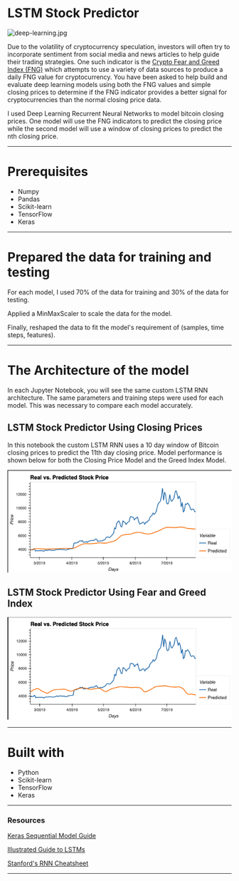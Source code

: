 # LSTM Stock Predictor

![deep-learning.jpg](Images/deep-learning.jpg)

Due to the volatility of cryptocurrency speculation, investors will often try to incorporate sentiment from social media and news articles to help guide their trading strategies. One such indicator is the [Crypto Fear and Greed Index (FNG)](https://alternative.me/crypto/fear-and-greed-index/) which attempts to use a variety of data sources to produce a daily FNG value for cryptocurrency. You have been asked to help build and evaluate deep learning models using both the FNG values and simple closing prices to determine if the FNG indicator provides a better signal for cryptocurrencies than the normal closing price data.

I used Deep Learning Recurrent Neural Networks to model bitcoin closing prices. One model will use the FNG indicators to predict the closing price while the second model will use a window of closing prices to predict the nth closing price.

- - -

# Prerequisites

- Numpy
- Pandas
- Scikit-learn
- TensorFlow
- Keras

- - -

# Prepared the data for training and testing

For each model, I used 70% of the data for training and 30% of the data for testing.

Applied a MinMaxScaler to scale the data for the model.

Finally, reshaped the data to fit the model's requirement of (samples, time steps, features).

- - - 

# The Architecture of the model

In each Jupyter Notebook, you will see the same custom LSTM RNN architecture. The same parameters and training steps were used for each model. This was necessary to compare each model accurately.

## LSTM Stock Predictor Using Closing Prices

In this notebook the custom LSTM RNN uses a 10 day window of Bitcoin closing prices to predict the 11th day closing price. Model performance is shown below for both the Closing Price Model and the Greed Index Model.

![Closing Prices](https://github.com/JessicaDeCunha/LSTM-Stock-Predictor/blob/master/Images/LSTM_Stock_Predictor%20Using_Closing_Prices.png)

## LSTM Stock Predictor Using Fear and Greed Index

![Greed Index](https://github.com/JessicaDeCunha/LSTM-Stock-Predictor/blob/master/Images/LSTM_Stock_Predictor_Using_Fear_and_Greed_Index.png)

- - - 

# Built with
- Python
- Scikit-learn
- TensorFlow
- Keras

- - -

### Resources

[Keras Sequential Model Guide](https://keras.io/getting-started/sequential-model-guide/)

[Illustrated Guide to LSTMs](https://towardsdatascience.com/illustrated-guide-to-lstms-and-gru-s-a-step-by-step-explanation-44e9eb85bf21)

[Stanford's RNN Cheatsheet](https://stanford.edu/~shervine/teaching/cs-230/cheatsheet-recurrent-neural-networks)

- - -
